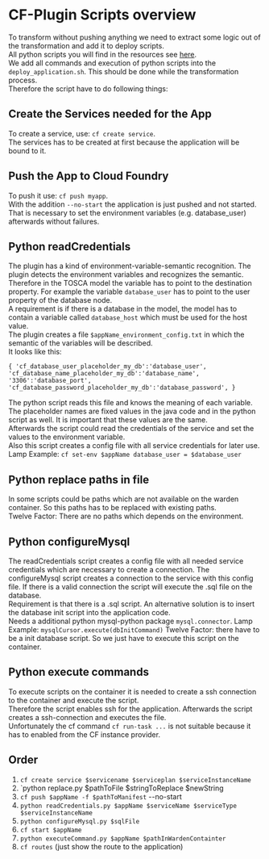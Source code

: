 # CF-Plugin Scripts overview
To transform without pushing anything we need to extract some logic out of the transformation and add it to deploy scripts.<br/>
All python scripts you will find in the resources see [here](https://github.com/StuPro-TOSCAna/TOSCAna/tree/master/server/src/main/resources/cloudFoundry/deployment_scripts).<br/>
We add all commands and execution of python scripts into the `deploy_application.sh`. This should be done while the transformation process.<br/>
Therefore the script have to do following things:

## Create the Services needed for the App
To create a service, use: `cf create service`.<br/>
The services has to be created at first because the application will be bound to it.<br/>

## Push the App to Cloud Foundry
To push it use: `cf push myapp`.<br/>
With the addition `--no-start` the application is just pushed and not started.<br/>
That is necessary to set the environment variables (e.g. database_user) afterwards without failures.<br/>

## Python readCredentials
The plugin has a kind of environment-variable-semantic recognition. The plugin detects the environment variables and recognizes the semantic.<br/>
Therefore in the TOSCA model the variable has to point to the destination property. For example the variable `database_user` has to point to the user property of the database node.<br/>
A requirement is if there is a database in the model, the model has to contain a variable called `database_host` which must be used for the host value.<br/>
The plugin creates a file `$appName_environment_config.txt` in which the semantic of the variables will be described.<br/>
It looks like this:
```
{ 'cf_database_user_placeholder_my_db':'database_user',
'cf_database_name_placeholder_my_db':'database_name',  
'3306':'database_port',  
'cf_database_password_placeholder_my_db':'database_password', }
```
The python script reads this file and knows the meaning of each variable. The placeholder names are fixed values in the java code and in the python script as well. It is important that these values are the same.<br/>
Afterwards the script could read the credentials of the service and set the values to the environment variable.<br/>
Also this script creates a config file with all service credentials for later use.<br/>
Lamp Example: `cf set-env $appName database_user = $database_user`

## Python replace paths in file
In some scripts could be paths which are not available on the warden container. So this paths has to be replaced with existing paths.<br/>
Twelve Factor: There are no paths which depends on the environment.

## Python configureMysql
The readCredentials script creates a config file with all needed service credentials which are necessary to create a connection.
The configureMysql script creates a connection to the service with this config file. If there is a valid connection the script will execute the .sql file on the database.<br/>
Requirement is that there is a .sql script. An alternative solution is to insert the database init script into the application code.<br/>
Needs a additional python mysql-python package `mysql.connector`.
Lamp Example: `mysqlCursor.execute(dbInitCommand)`
Twelve Factor: there have to be a init database script. So we just have to execute this script on the container.

## Python execute commands
To execute scripts on the container it is needed to create a ssh connection to the container and execute the script.<br/>
Therefore the script enables ssh for the application. Afterwards the script creates a ssh-connection and executes the file.<br/>
Unfortunately the cf command `cf run-task ...` is not suitable because it has to enabled from the CF instance provider.

## Order
1. `cf create service $servicename $serviceplan $serviceInstanceName`
2. `python replace.py $pathToFile $stringToReplace $newString
3. `cf push $appName -f $pathToManifest` --no-start
4. `python readCredentials.py $appName $serviceName $serviceType $serviceInstanceName`
5. `python configureMysql.py $sqlFile`
6. `cf start $appName`
7. `python executeCommand.py $appName $pathInWardenContainter`
8. `cf routes` (just show the route to the application)
